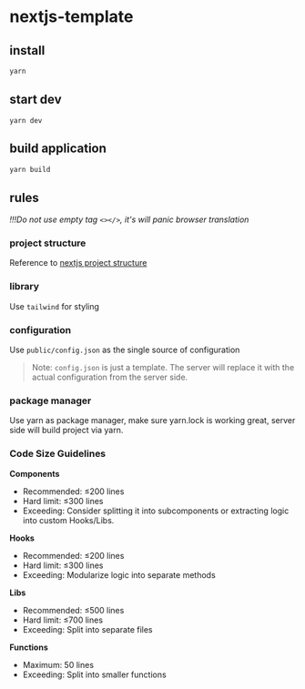 # nextjs-template

## install
```bash
yarn
```

## start dev
```
yarn dev
```

## build application
```bash
yarn build
```

## rules

*!!!Do not use empty tag `<></>`, it's will panic browser translation*


### project structure

Reference to [nextjs project structure](https://nextjs.org/docs/app/getting-started/project-structure) 


### library

Use `tailwind` for styling

### configuration

Use `public/config.json` as the single source of configuration

> Note: `config.json` is just a template. The server will replace it with the actual configuration from the server side.

### package manager

Use yarn as package manager, make sure yarn.lock is working great, server side will build project via yarn.

### Code Size Guidelines  

**Components**
- Recommended: ≤200 lines  
- Hard limit: ≤300 lines  
- Exceeding: Consider splitting it into subcomponents or extracting logic into custom Hooks/Libs.

**Hooks**  
- Recommended: ≤200 lines  
- Hard limit: ≤300 lines  
- Exceeding: Modularize logic into separate methods  

**Libs**
- Recommended: ≤500 lines  
- Hard limit: ≤700 lines  
- Exceeding: Split into separate files

**Functions** 
- Maximum: 50 lines  
- Exceeding: Split into smaller functions
